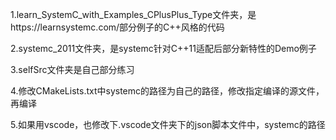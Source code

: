 1.learn_SystemC_with_Examples_CPlusPlus_Type文件夹，是https://learnsystemc.com/部分例子的C++风格的代码

2.systemc_2011文件夹，是systemc针对C++11适配后部分新特性的Demo例子

3.selfSrc文件夹是自己部分练习

4.修改CMakeLists.txt中systemc的路径为自己的路径，修改指定编译的源文件，再编译

5.如果用vscode，也修改下.vscode文件夹下的json脚本文件中，systemc的路径